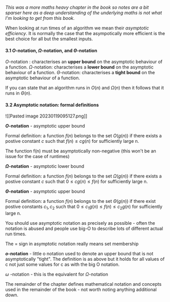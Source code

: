 *This was a more maths heavy chapter in the book so notes are a bit sparser here as a deep understanding of the underlying maths is not what I'm looking to get from this book.*

When looking at run times of an algorithm we mean their *asymptotic efficiency*. It is normally the case that the asympotically more efficient is the best choice for all but the smallest inputs.

#### 3.1 $O$-notation, $\Omega$-notation, and $\Theta$-notation

$O$-notation : characterises an **upper bound** on the asymptotic behaviour of a function.
$\Omega$-notation: characterises a **lower bound** on the asymptotic behaviour of a function.
$\Theta$-notation: characterises a **tight bound** on the asymptotic behaviour of a function.

If you can state that an algorithm runs in $O(n)$ and $\Omega(n)$ then it follows that it runs in $\Theta(n)$.

#### 3.2 Asymptotic notation: formal definitions

![[Pasted image 20230119095127.png]]

**$O$-notation** - asymptotic upper bound

Formal definition: a function $f(n)$ belongs to the set $O(g(n))$ if there exists a postive constant $c$ such that $f(n) \leq cg(n)$ for sufficiently large n.

The function f(n) must be asymptotically non-negative (this won't be an issue for the case of runtimes)

**$\Omega$-notation** - asymptotic lower bound

Formal definition: a function $f(n)$ belongs to the set $\Omega(g(n))$ if there exists a postive constant $c$ such that $0 \leq cg(n) \leq f(n)$ for sufficiently large n.

**$\Theta$-notation** - asymptotic upper bound

Formal definition: a function $f(n)$ belongs to the set $\Theta(g(n))$ if there exist postive constants $c_1, c_2$ such that $0 \leq c_1g(n) \leq f(n) \leq c_2g(n)$ for sufficiently large n.

You should use asymptotic notation as precisely as possible - often the notation is abused and people use big-O to describe lots of different actual run times.

The = sign in asymptotic notation really means set membership

**$o$-notation** - little o notation used to denote an upper bound that is not asymptotically "tight". The definition is as above but it holds for all values of c not just some values for c as with the big O notation.

$\omega$ -notation - this is the equivalent for $\Omega$-notation

The remainder of the chapter defines mathematical notation and concepts used in the remainder of the book - not worth noting anything additional down.
